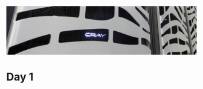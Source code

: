 <img src="../../images/supercomputer.png" alt="Parallel MODFLOW Course" style="width:50;height:20">

# Day 1


